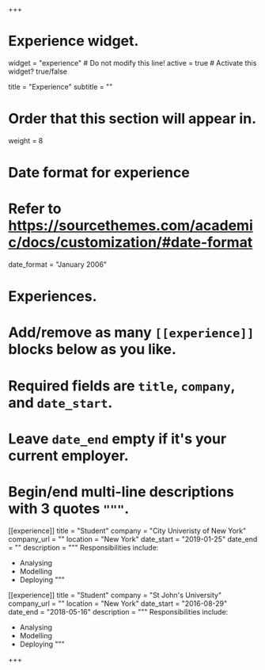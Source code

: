 +++
# Experience widget.
widget = "experience"  # Do not modify this line!
active = true  # Activate this widget? true/false

title = "Experience"
subtitle = ""

# Order that this section will appear in.
weight = 8

# Date format for experience
#   Refer to https://sourcethemes.com/academic/docs/customization/#date-format
date_format = "January 2006"

# Experiences.
#   Add/remove as many `[[experience]]` blocks below as you like.
#   Required fields are `title`, `company`, and `date_start`.
#   Leave `date_end` empty if it's your current employer.
#   Begin/end multi-line descriptions with 3 quotes `"""`.
[[experience]]
  title = "Student"
  company = "City Univeristy of New York"
  company_url = ""
  location = "New York"
  date_start = "2019-01-25"
  date_end = ""
  description = """
  Responsibilities include:
  
  * Analysing
  * Modelling
  * Deploying
  """

[[experience]]
  title = "Student"
  company = "St John's University"
  company_url = ""
  location = "New York"
  date_start = "2016-08-29"
  date_end = "2018-05-16"
  description = """
  Responsibilities include:
  
  * Analysing
  * Modelling
  * Deploying
  """

+++
